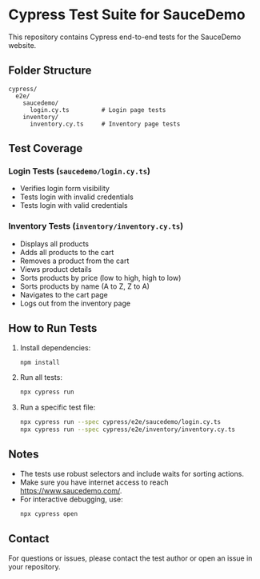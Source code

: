 # Cypress Test Suite for SauceDemo

This repository contains Cypress end-to-end tests for the SauceDemo website.

## Folder Structure

```
cypress/
  e2e/
    saucedemo/
      login.cy.ts         # Login page tests
    inventory/
      inventory.cy.ts     # Inventory page tests
```

## Test Coverage

### Login Tests (`saucedemo/login.cy.ts`)
- Verifies login form visibility
- Tests login with invalid credentials
- Tests login with valid credentials

### Inventory Tests (`inventory/inventory.cy.ts`)
- Displays all products
- Adds all products to the cart
- Removes a product from the cart
- Views product details
- Sorts products by price (low to high, high to low)
- Sorts products by name (A to Z, Z to A)
- Navigates to the cart page
- Logs out from the inventory page

## How to Run Tests

1. Install dependencies:
   ```bash
   npm install
   ```
2. Run all tests:
   ```bash
   npx cypress run
   ```
3. Run a specific test file:
   ```bash
   npx cypress run --spec cypress/e2e/saucedemo/login.cy.ts
   npx cypress run --spec cypress/e2e/inventory/inventory.cy.ts
   ```

## Notes
- The tests use robust selectors and include waits for sorting actions.
- Make sure you have internet access to reach https://www.saucedemo.com/.
- For interactive debugging, use:
  ```bash
  npx cypress open
  ```

## Contact
For questions or issues, please contact the test author or open an issue in your repository.
